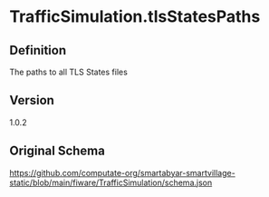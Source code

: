 # TrafficSimulation.tlsStatesPaths

## Definition
The paths to all TLS States files

## Version
1.0.2

## Original Schema
https://github.com/computate-org/smartabyar-smartvillage-static/blob/main/fiware/TrafficSimulation/schema.json
